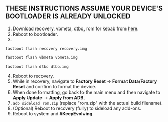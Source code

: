 ## THESE INSTRUCTIONS ASSUME YOUR DEVICE'S BOOTLOADER IS ALREADY UNLOCKED

1. Download recovery, vbmeta, dtbo, rom for kebab from [here](https://sourceforge.net/projects/evolution-x/files/kebab/15/).
2. Reboot to bootloader.
3.
```fastboot flash recovery recovery.img```

```fastboot flash vbmeta vbmeta.img```

```fastboot flash dtbo dtbo.img```

4. Reboot to recovery.
5. While in recovery, navigate to **Factory Reset** → **Format Data/Factory Reset** and confirm to format the device.
6. When done formatting, go back to the main menu and then navigate to **Apply Update** → **Apply from ADB**.
7. `adb sideload rom.zip` (replace "rom.zip" with the actual build filename).
8. (Optional) Reboot to recovery (fully) to sideload any add-ons.
9. Reboot to system and **#KeepEvolving**.

